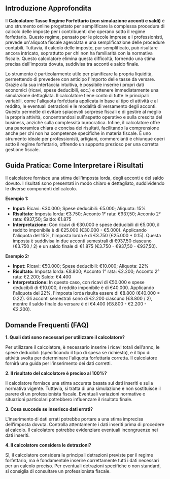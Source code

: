 ## Introduzione Approfondita

Il **Calcolatore Tasse Regime Forfettario (con simulazione acconti e saldi)** è uno strumento online progettato per semplificare la complessa procedura di calcolo delle imposte per i contribuenti che operano sotto il regime forfettario.  Questo regime, pensato per le piccole imprese e i professionisti, prevede un'aliquota fiscale agevolata e una semplificazione delle procedure contabili. Tuttavia, il calcolo delle imposte, pur semplificato, può risultare ancora intricato, soprattutto per chi non ha familiarità con la normativa fiscale.  Questo calcolatore elimina questa difficoltà, fornendo una stima precisa dell'imposta dovuta, suddivisa tra acconti e saldo finale.  

Lo strumento è particolarmente utile per pianificare la propria liquidità, permettendo di prevedere con anticipo l'importo delle tasse da versare.  Grazie alla sua interfaccia intuitiva, è possibile inserire i propri dati economici (ricavi, spese deducibili, ecc.) e ottenere immediatamente una simulazione dettagliata.  Il calcolatore tiene conto di tutte le principali variabili, come l'aliquota forfettaria applicata in base al tipo di attività e al reddito, le eventuali detrazioni e le modalità di versamento degli acconti.  Questo permette di evitare spiacevoli sorprese fiscali e di gestire al meglio la propria attività, concentrandosi sull'aspetto operativo e sulla crescita del business, anziché sulla complessità burocratica.  Infine, il calcolatore offre una panoramica chiara e concisa dei risultati, facilitando la comprensione anche per chi non ha competenze specifiche in materia fiscale.  È uno strumento ideale per professionisti, artigiani, commercianti e chiunque operi sotto il regime forfettario, offrendo un supporto prezioso per una corretta gestione fiscale.


## Guida Pratica: Come Interpretare i Risultati

Il calcolatore fornisce una stima dell'imposta lorda, degli acconti e del saldo dovuto.  I risultati sono presentati in modo chiaro e dettagliato, suddividendo le diverse componenti del calcolo.

**Esempio 1:**

- **Input:** Ricavi: €30.000; Spese deducibili: €5.000; Aliquota: 15%
- **Risultato:** Imposta lorda: €3.750; Acconto 1° rata: €937,50; Acconto 2° rata: €937,50; Saldo: €1.875
- **Interpretazione:**  Con ricavi di €30.000 e spese deducibili di €5.000, il reddito imponibile è di €25.000 (€30.000 - €5.000). Applicando l'aliquota del 15%, l'imposta lorda è di €3.750 (€25.000 * 0.15).  Questa imposta è suddivisa in due acconti semestrali di €937,50 ciascuno (€3.750 / 2) e un saldo finale di €1.875 (€3.750 - €937,50 - €937,50).

**Esempio 2:**

- **Input:** Ricavi: €50.000; Spese deducibili: €10.000; Aliquota: 22%
- **Risultato:** Imposta lorda: €8.800; Acconto 1° rata: €2.200; Acconto 2° rata: €2.200; Saldo: €4.400
- **Interpretazione:**  In questo caso, con ricavi di €50.000 e spese deducibili di €10.000, il reddito imponibile è di €40.000.  Applicando l'aliquota del 22%, l'imposta lorda risulta essere di €8.800 (€40.000 * 0.22).  Gli acconti semestrali sono di €2.200 ciascuno (€8.800 / 2), mentre il saldo finale da versare è di €4.400 (€8.800 - €2.200 - €2.200).


## Domande Frequenti (FAQ)

**1.  Quali dati sono necessari per utilizzare il calcolatore?**

Per utilizzare il calcolatore, è necessario inserire i ricavi totali dell'anno, le spese deducibili (specificando il tipo di spesa se richiesto), e il tipo di attività svolta per determinare l'aliquota forfettaria corretta.  Il calcolatore fornirà una guida per l'inserimento dei dati corretti.

**2.  Il risultato del calcolatore è preciso al 100%?**

Il calcolatore fornisce una stima accurata basata sui dati inseriti e sulla normativa vigente. Tuttavia, si tratta di una simulazione e non sostituisce il parere di un professionista fiscale.  Eventuali variazioni normative o situazioni particolari potrebbero influenzare il risultato finale.

**3.  Cosa succede se inserisco dati errati?**

L'inserimento di dati errati potrebbe portare a una stima imprecisa dell'imposta dovuta.  Controlla attentamente i dati inseriti prima di procedere al calcolo.  Il calcolatore potrebbe evidenziare eventuali incongruenze nei dati inseriti.

**4.  Il calcolatore considera le detrazioni?**

Sì, il calcolatore considera le principali detrazioni previste per il regime forfettario, ma è fondamentale inserire correttamente tutti i dati necessari per un calcolo preciso.  Per eventuali detrazioni specifiche o non standard, si consiglia di consultare un professionista fiscale.
